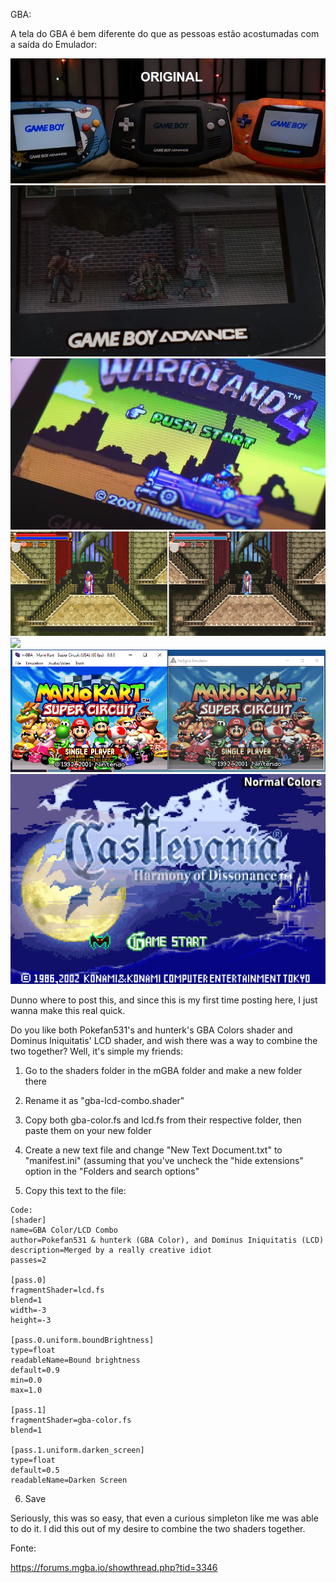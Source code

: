 GBA:

A tela do GBA é bem diferente do que as pessoas estão acostumadas com a saída do Emulador:

<img src=".assets/screengba.JPG">

<img src=".assets/gbaoriginal.JPG">

<img src=".assets/lcd-telaIPS.png">

<img src=".assets/color1.png">

<img src=".assets/color2.png">

<img src=".assets/color3.png">

<img src=".assets/source.gif">


Dunno where to post this, and since this is my first time posting here, I just wanna make this real quick.

Do you like both Pokefan531's and hunterk's GBA Colors shader and Dominus Iniquitatis' LCD shader, and wish there was a way to combine the two together? Well, it's simple my friends:

1. Go to the shaders folder in the mGBA folder and make a new folder there

2. Rename it as "gba-lcd-combo.shader"

3. Copy both gba-color.fs and lcd.fs from their respective folder, then paste them on your new folder

4. Create a new text file and change "New Text Document.txt" to "manifest.ini" (assuming that you've uncheck the "hide extensions" option in the "Folders and search options"

5. Copy this text to the file:

```
Code:
[shader]
name=GBA Color/LCD Combo
author=Pokefan531 & hunterk (GBA Color), and Dominus Iniquitatis (LCD)
description=Merged by a really creative idiot
passes=2

[pass.0]
fragmentShader=lcd.fs
blend=1
width=-3
height=-3

[pass.0.uniform.boundBrightness]
type=float
readableName=Bound brightness
default=0.9
min=0.0
max=1.0

[pass.1]
fragmentShader=gba-color.fs
blend=1

[pass.1.uniform.darken_screen]
type=float
default=0.5
readableName=Darken Screen
```

6. Save

Seriously, this was so easy, that even a curious simpleton like me was able to do it. I did this out of my desire to combine the two shaders together.





Fonte: 

https://forums.mgba.io/showthread.php?tid=3346
